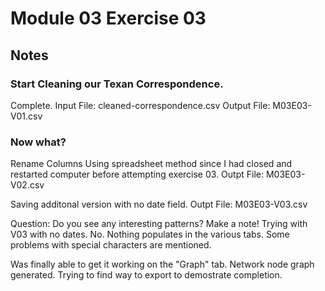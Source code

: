 # Module 03 Exercise 03
## Notes

### Start Cleaning our Texan Correspondence.
Complete.
Input File: cleaned-correspondence.csv
Output File: M03E03-V01.csv

### Now what?
Rename Columns
Using spreadsheet method since I had closed and restarted computer before attempting exercise 03.
Outpt File: M03E03-V02.csv

Saving additonal version with no date field.
Outpt File: M03E03-V03.csv

Question: Do you see any interesting patterns? Make a note!
Trying with V03 with no dates.
No.  Nothing populates in the various tabs.  Some problems with special characters are mentioned.

Was finally able to get it working on the "Graph" tab.  Network node graph generated.  Trying to find way to export to demostrate completion.




